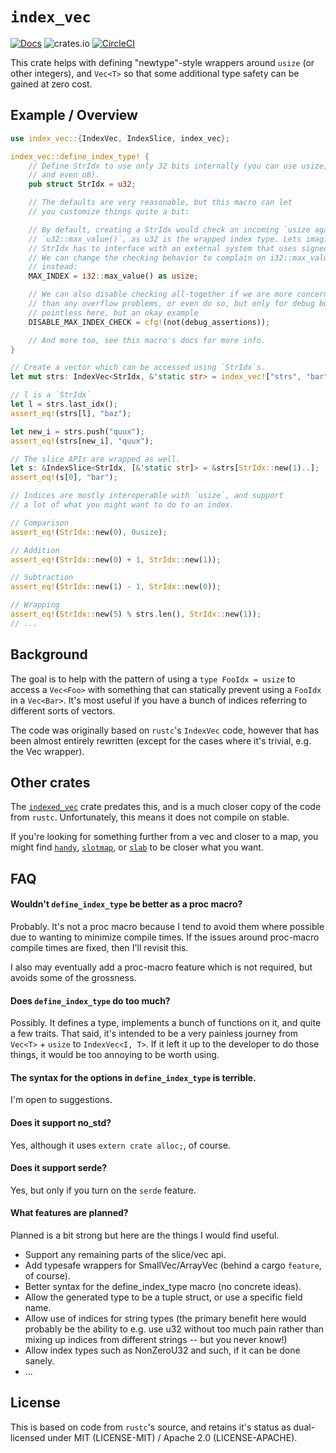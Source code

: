 # `index_vec`

[![Docs](https://docs.rs/index_vec/badge.svg)](https://docs.rs/index_vec) ![crates.io](https://img.shields.io/crates/v/index_vec.svg) [![CircleCI](https://circleci.com/gh/thomcc/index_vec.svg?style=svg)](https://circleci.com/gh/thomcc/index_vec)

This crate helps with defining "newtype"-style wrappers around `usize` (or
other integers), and `Vec<T>` so that some additional type safety can be
gained at zero cost.

## Example / Overview
```rust
use index_vec::{IndexVec, IndexSlice, index_vec};

index_vec::define_index_type! {
    // Define StrIdx to use only 32 bits internally (you can use usize, u16,
    // and even u8).
    pub struct StrIdx = u32;

    // The defaults are very reasonable, but this macro can let
    // you customize things quite a bit:

    // By default, creating a StrIdx would check an incoming `usize against
    // `u32::max_value()`, as u32 is the wrapped index type. Lets imagine that
    // StrIdx has to interface with an external system that uses signed ints.
    // We can change the checking behavior to complain on i32::max_value()
    // instead:
    MAX_INDEX = i32::max_value() as usize;

    // We can also disable checking all-together if we are more concerned with perf
    // than any overflow problems, or even do so, but only for debug builds: Quite
    // pointless here, but an okay example
    DISABLE_MAX_INDEX_CHECK = cfg!(not(debug_assertions));

    // And more too, see this macro's docs for more info.
}

// Create a vector which can be accessed using `StrIdx`s.
let mut strs: IndexVec<StrIdx, &'static str> = index_vec!["strs", "bar", "baz"];

// l is a `StrIdx`
let l = strs.last_idx();
assert_eq!(strs[l], "baz");

let new_i = strs.push("quux");
assert_eq!(strs[new_i], "quux");

// The slice APIs are wrapped as well.
let s: &IndexSlice<StrIdx, [&'static str]> = &strs[StrIdx::new(1)..];
assert_eq!(s[0], "bar");

// Indices are mostly interoperable with `usize`, and support
// a lot of what you might want to do to an index.

// Comparison
assert_eq!(StrIdx::new(0), 0usize);

// Addition
assert_eq!(StrIdx::new(0) + 1, StrIdx::new(1));

// Subtraction
assert_eq!(StrIdx::new(1) - 1, StrIdx::new(0));

// Wrapping
assert_eq!(StrIdx::new(5) % strs.len(), StrIdx::new(1));
// ...
```
## Background

The goal is to help with the pattern of using a `type FooIdx = usize` to
access a `Vec<Foo>` with something that can statically prevent using a
`FooIdx` in a `Vec<Bar>`. It's most useful if you have a bunch of indices
referring to different sorts of vectors.

The code was originally based on `rustc`'s `IndexVec` code, however that has
been almost entirely rewritten (except for the cases where it's trivial,
e.g. the Vec wrapper).

## Other crates

The [`indexed_vec`](https://crates.io/crates/indexed_vec) crate predates
this, and is a much closer copy of the code from `rustc`. Unfortunately,
this means it does not compile on stable.

If you're looking for something further from a vec and closer to a map, you
might find [`handy`](https://crates.io/crates/handy),
[`slotmap`](https://crates.io/crates/slotmap), or
[`slab`](https://crates.io/crates/slab) to be closer what you want.

## FAQ

#### Wouldn't `define_index_type` be better as a proc macro?

Probably. It's not a proc macro because I tend to avoid them where possible
due to wanting to minimize compile times. If the issues around proc-macro
compile times are fixed, then I'll revisit this.

I also may eventually add a proc-macro feature which is not required, but
avoids some of the grossness.

#### Does `define_index_type` do too much?

Possibly. It defines a type, implements a bunch of functions on it, and
quite a few traits. That said, it's intended to be a very painless journey
from `Vec<T>` + `usize` to `IndexVec<I, T>`. If it left it up to the
developer to do those things, it would be too annoying to be worth using.

#### The syntax for the options in `define_index_type` is terrible.

I'm open to suggestions.

#### Does it support no_std?

Yes, although it uses `extern crate alloc;`, of course.

#### Does it support serde?

Yes, but only if you turn on the `serde` feature.

#### What features are planned?

Planned is a bit strong but here are the things I would find useful.

- Support any remaining parts of the slice/vec api.
- Add typesafe wrappers for SmallVec/ArrayVec (behind a cargo `feature`, of
  course).
- Better syntax for the define_index_type macro (no concrete ideas).
- Allow the generated type to be a tuple struct, or use a specific field
  name.
- Allow use of indices for string types (the primary benefit here would
  probably be the ability to e.g. use u32 without too much pain rather than
  mixing up indices from different strings -- but you never know!)
- Allow index types such as NonZeroU32 and such, if it can be done sanely.
- ...

## License

This is based on code from `rustc`'s source, and retains it's status as
dual-licensed under MIT (LICENSE-MIT) / Apache 2.0 (LICENSE-APACHE).
